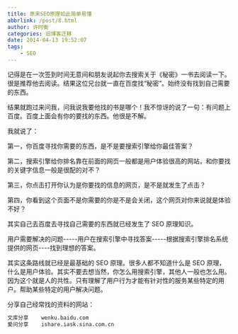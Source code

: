 ```yaml
---
title: 原来SEO原理如此简单易懂
abbrlink: /post/8.html
author: 许时衡
categories: 旧博客迁移
date: 2014-04-13 19:52:07
tags:
    - SEO
---
```


记得是在一次签到时间无意间和朋友说起你去搜索关于《秘密》一书去阅读一下。很是推荐他去阅读。结果这位兄台就一直在百度找“秘密”。始终没有找到自己需要的东西。

结果就跑过来问我，问我说我要他找的书是哪个！我不惊讶的说了一句：有问题上百度。百度上面会有你的要找的东西。他很是不解。

我就说了：

第一，你百度寻找你需要的东西，是不是要搜索引擎给你最佳答案？

第二，搜索引擎给你排名靠在前面的网页一般都是用户体验很高的网站，和你要找的关键字信息一般是很配的对不？

第三，你点击打开你认为是你要找的信息的网页，是不是就发生了点击？

第四，你看到这个页面不是你需要的你是不是会关闭，这个网页对你来说就是体验不好？

其实自己去百度去寻找自己需要的东西就已经发生了 SEO 原理知识。

用户需要解决的问题-----用户在搜索引擎中寻找答案-----根据搜索引擎排名系统提供的网页----找到理想的答案。

其实这条路线就已经是最基础的 SEO 原理。很多人都不知道什么是 SEO 原理，什么是用户体验。其实不要去想当然，你怎么用搜索引擎，其他人一般也怎么用。因为这个就是人的共性。只有理解了用户行为才能有针对性的服务某些特定的用户。帮助某些特定的用户解决问题。

分享自己经常找的资料的网站：

``` html
文库分享    wenku.baidu.com
爱问分享    ishare.iask.sina.com.cn
```
